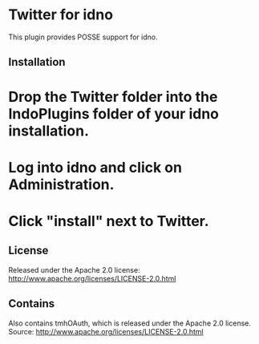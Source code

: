 Twitter for idno
================

This plugin provides POSSE support for idno.

Installation
------------

# Drop the Twitter folder into the IndoPlugins folder of your idno installation.
# Log into idno and click on Administration.
# Click "install" next to Twitter.

License
-------

Released under the Apache 2.0 license: http://www.apache.org/licenses/LICENSE-2.0.html

Contains
--------

Also contains tmhOAuth, which is released under the Apache 2.0 license. Source: http://www.apache.org/licenses/LICENSE-2.0.html

